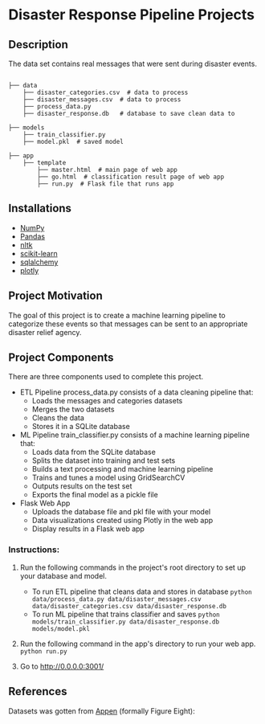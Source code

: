# Disaster Response Pipeline Projects

## Description 
The data set contains real messages that were sent during disaster events. 
```

├── data 
    ├── disaster_categories.csv  # data to process 
    ├── disaster_messages.csv  # data to process
    ├── process_data.py
    ├── disaster_response.db   # database to save clean data to

├── models
    ├── train_classifier.py
    ├── model.pkl  # saved model 

├── app
    ├── template
        ├── master.html  # main page of web app
        ├── go.html  # classification result page of web app
        ├── run.py  # Flask file that runs app

```

## Installations


-   [NumPy](http://www.numpy.org/)
-   [Pandas](http://pandas.pydata.org/)
-   [nltk](https://www.nltk.org/)
-   [scikit-learn](http://scikit-learn.org/stable/)
-   [sqlalchemy](https://www.sqlalchemy.org/)
-   [plotly](https://plotly.com/)

## Project Motivation
The goal of this project is to create a machine learning pipeline to categorize these events so that messages can be sent to an appropriate disaster relief agency.

## Project Components
There are three components used to complete this project.

- ETL Pipeline
    process_data.py consists of a data cleaning pipeline that:
    - Loads the messages and categories datasets
    - Merges the two datasets
    - Cleans the data
    - Stores it in a SQLite database
- ML Pipeline
   train_classifier.py consists of a machine learning pipeline that:
   - Loads data from the SQLite database
   - Splits the dataset into training and test sets
   - Builds a text processing and machine learning pipeline
   - Trains and tunes a model using GridSearchCV
   - Outputs results on the test set
   - Exports the final model as a pickle file
- Flask Web App
   - Uploads the database file and pkl file with your model
   - Data visualizations created using Plotly in the web app
   - Display results in a Flask web app
### Instructions:
1. Run the following commands in the project's root directory to set up your database and model.

    - To run ETL pipeline that cleans data and stores in database
        `python data/process_data.py data/disaster_messages.csv data/disaster_categories.csv data/disaster_response.db`
    - To run ML pipeline that trains classifier and saves
        `python models/train_classifier.py data/disaster_response.db models/model.pkl`

2. Run the following command in the app's directory to run your web app.
    `python run.py`

3. Go to http://0.0.0.0:3001/


## References
Datasets was gotten from [Appen](https://appen.com/datasets/combined-disaster-response-data/) (formally Figure Eight):
